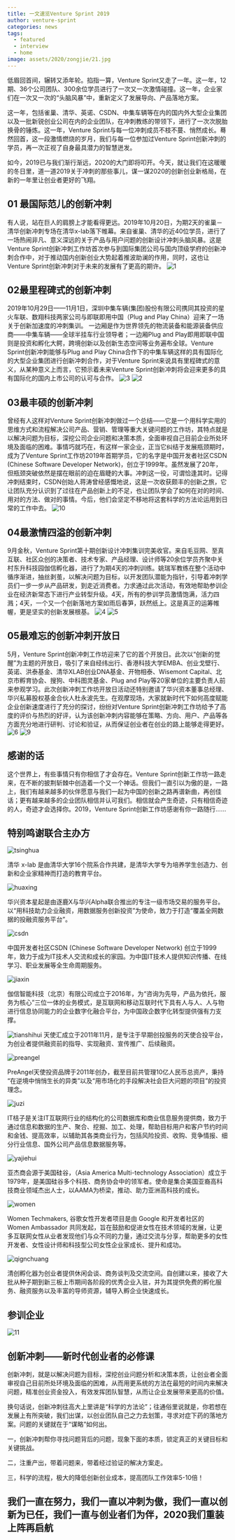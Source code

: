 ```yaml
---
title: 一文速览Venture Sprint 2019
author: venture-sprint
categories: news
tags:
  - featured
  - interview
  - home
image: assets/2020/zongjie/21.jpg
---
```

低眉回首间，辗转又添年轮。掐指一算，Venture Sprint又走了一年。这一年，12期、36个公司团队、300余位学员进行了一次又一次激情碰撞。这一年，企业家们在一次又一次的“头脑风暴”中，重新定义了发展导向、产品落地方案。

这一年，包括雀巢、清华、英诺、CSDN、中集车辆等在内的国内外大型企业集团以及一批新锐创业公司在内的企业团队，在冲刺教练的带领下，进行了一次次脱胎换骨的锤炼。这一年，Venture Sprint与每一位冲刺成员不枝不蔓、悄然成长。蓦然回首，这一段激情燃烧的岁月，我们与每一位参加过Venture Sprint创新冲刺的学员，再一次正视了自身最具潜力的智慧迸发。

如今，2019已与我们渐行渐远，2020的大门即将叩开。今天，就让我们在这暖暖的冬日里，道一道2019关于冲刺的那些事儿，谋一谋2020的创新创业新格局，在新的一年里让创业者更好的飞翔。

## 01 最国际范儿的创新冲刺

  有人说，站在巨人的肩膀上才能看得更远。2019年10月20日，为期2天的雀巢－清华创新冲刺专场在清华x-lab落下帷幕。来自雀巢、清华的近40位学员，进行了一场热闹非凡、意义深远的关于产品与用户问题的创新设计冲刺头脑风暴。这是Venture Sprint创新冲刺工作坊首次参与到国际集团公司与国内顶级学府的创新冲刺合作中，对于推动国内创新创业大势起着推波助澜的作用，同时，这也让Venture Sprint创新冲刺对于未来的发展有了更高的期许。
![1](/assets/2020/zongjie/1.jpg)

## 02最里程碑式的创新冲刺

  2019年10月29日——11月1日，深圳中集车辆(集团)股份有限公司携同其投资的星火车联、数翔科技两家公司与即联即用中国（Plug and Play China）迎来了一场关于创新加速度的冲刺集训。
  一边厢是作为世界领先的物流装备和能源装备供应商——中集车辆——全球半挂车行业领导者；一边厢Plug and Play即用即联中国则是投资和孵化大鳄，跨境创新以及创新生态空间等业务遍布全球。Venture Sprint创新冲刺能够与Plug and Play China合作下的中集车辆这样的具有国际化的大型企业集团进行创新冲刺合作，对于Venture Sprint来说具有里程碑式的意义，从某种意义上而言，它预示着未来Venture Sprint创新冲刺将会迎来更多的具有国际化的国内上市公司的认可与合作。
![3](/assets/2020/zongjie/3.jpg)
![2](/assets/2020/zongjie/2.jpg)

## 03最丰硕的创新冲刺

  曾经有人这样对Venture Sprint创新冲刺做过一个总结——它是一个用科学实用的思维方式和流程解决公司产品、营销、管理等重大关键问题的工作坊，其特点就是以解决问题为目标，深挖公司企业问题和决策本质，全面审视自己目前企业所处环境及面临的困难。事情巧就巧在，有这样一家企业，正当它纠结于发展瓶颈期时，成为了Venture Sprint工作坊2019年首期学员，它的名字是中国开发者社区CSDN (Chinese Software Developer Network)，创立于1999年。虽然发展了20年，但瓶颈突破依然是摆在眼前的迫在眉睫的大事。冲刺这一役，可谓恰逢其时。记得冲刺结束时，CSDN创始人蒋涛曾经感慨地说，这是一次收获颇丰的创新之旅，它让团队充分认识到了过往在产品创新上的不足，也让团队学会了如何在对的时间、用对的方法、做对的事情。今后，他们会坚定不移地将这套科学的方法论运用到日常的工作中去。
![10](/assets/2020/zongjie/10.jpg)

## 04最激情四溢的创新冲刺

  9月金秋，Venture Sprint第十期创新设计冲刺集训完美收官。来自毛豆网、至真互联、社区众创的决策者、技术专家、产品经理、设计师等20余位学员齐聚中关村东升科技园伽信孵化器，进行了为期4天的冲刺训练。姚瑞军教练在整个活动中循序渐进，抽丝剥茧，以解决问题为目标，以开发团队潜能为指针，引导着冲刺学员们一步一步从产品研发，到走近消费者。力求通过此次活动，有效地帮助参训企业在经济新常态下进行产业转型升级。4天，所有的参训学员激情饱满，活力四溅；4天，一个又一个创新落地方案如雨后春笋，跃然纸上。这是真正的运筹帷幄，更是坚实的创新发展根基。
![4](/assets/2020/zongjie/4.jpg)
![5](/assets/2020/zongjie/5.jpg)

## 05最难忘的创新冲刺开放日

  5月，Venture Sprint创新冲刺工作坊迎来了它的首个开放日。此次以“创新的觉醒”为主题的开放日，吸引了来自经纬出行、香港科技大学EMBA、创业戈壁行、英诺、洪泰基金、清华XLAB创业DNA基金、开物相泰、Wisemont Capital、北京市孵育协会、搜狗、中科图灵基金、Plug and Play等20家单位的主要负责人前来参观学习。此次创新冲刺工作坊开放日活动还特别邀请了华兴资本董事总经理、华兴私募股权基金合伙人杜永波先生。在观摩现场，大家就新时代下如何高度赋能企业创新速度进行了充分的探讨，纷纷对Venture Sprint创新冲刺工作坊给予了高度的评价与热烈的好评，认为该创新冲刺内容能够在策略、方向、用户、产品等各方面充分地进行研判、讨论和验证，从而保证创业者在创业的路上能够走得更好。
![6](/assets/2020/zongjie/6.jpg)
![9](/assets/2020/zongjie/9.jpg)

## 感谢的话

这个世界上，有些事情只有你相信了才会存在。Venture Sprint创新工作坊一路走来，在不断的披荆斩棘中创造着一个又一个神话。但我们一直引以为傲的是，一路上，我们有越来越多的伙伴愿意与我们一起为中国的创新之路再谱新曲，再创佳话；更有越来越多的企业团队相信并认可我们。相信就会产生奇迹，只有相信奇迹的人，奇迹才会选择你。2019，Venture Sprint创新工作坊感谢有你一路随行……

## 特别鸣谢联合主办方

![tsinghua](/assets/2020/zongjie/tsinghua.jpg)

清华 x-lab 是由清华大学16个院系合作共建，是清华大学专为培养学生创造力、创新和企业家精神而打造的教育平台。

![huaxing](/assets/2020/zongjie/huaxing.jpg)

华兴资本星起是由逐鹿X与华兴Alpha联合推出的专注一级市场交易的服务平台。以“用科技助力企业融资，用数据服务创新投资”为使命，致力于打造“覆盖全网数据的投融资服务平台”。

![csdn](/assets/2020/zongjie/csdn.jpg)

中国开发者社区CSDN (Chinese Software Developer Network) 创立于1999年，致力于成为IT技术人交流和成长的家园。为中国IT技术人提供知识传播、在线学习、职业发展等全生命周期服务。

![jiaxin](/assets/2020/zongjie/jiaxin.jpg)

伽信智能科技（北京）有限公司成立于2016年，为“咨询为先导，产品为依托，服务为核心”三位一体的业务模式，是互联网和移动互联时代下具有人与人、人与物进行信息协同能力的企业数字化融合平台，为中国政企数字化转型提供强有力支撑。

![tianshihui](/assets/2020/zongjie/tianshihui.png)
天使汇成立于2011年11月，是专注于早期创投服务的天使合投平台，为创业者提供融资前的指导、实现融资、宣传推广、后续融资。

![preangel](/assets/2020/zongjie/preangel.jpg)

PreAngel天使投资品牌于2011年创办，截至目前共管理10亿人民币总资产，秉持 “在逆境中悄悄生长的异类”以及“用市场化的手段解决社会巨大问题的项目”的投资理念。

![juzi](/assets/2020/zongjie/juzi.png)

IT桔子是关注IT互联网行业的结构化的公司数据库和商业信息服务提供商，致力于通过信息和数据的生产、聚合、挖掘、加工、处理，帮助目标用户和客户节约时间和金钱、提高效率，以辅助其各类商业行为，包括风险投资、收购、竞争情报、细分行业信息、国外公司产品信息数据服务等。

![yajiehui](/assets/2020/zongjie/yajiehui.png)

亚杰商会源于美国硅谷，（Asia America Multi-technology Association）成立于1979年，是美国硅谷多个科技、商务协会中的领军者。使命是集合美国亚裔高科技商业领域杰出人士，以AAMA为桥梁，推动、助力亚洲高科技的成长。

![women](/assets/2020/zongjie/women.jpg)

Women Techmakers, 谷歌女性开发者项目是由 Google 和开发者社区的 Women Ambassador 共同发起，旨在鼓励和促进女性在技术领域的发展，让更多互联网女性从业者发现他们与众不同的力量，通过交流与分享，帮助更多的女性开发者、女性设计师和科技型公司女性企业家成长、提升和成功。

![qignchuang](/assets/2020/zongjie/qignchuang.jpg)

清创孵化器为创业者提供休闲会谈、商务谈判及交流空间。自创建以来，接收了大批从种子期到新三板上市期间各阶段的优秀企业入驻，并为其提供免费的孵化服务、融资服务以及丰富的导师资源，辅导入孵企业快速成长。

## 参训企业

![11](/assets/2020/zongjie/11.jpg)

## 创新冲刺——新时代创业者的必修课

创新冲刺，就是以解决问题为目标，深挖创业问题分析和决策本质，让创业者全面审视自己目前所处环境及面临的困难，从而用更系统的方法在最短的时间内来解决问题，精准创业资金投入，有效发挥团队智慧，从而让企业发展带来更高的价值。

换句话说，创新冲刺往高大上里讲是“科学的方法论”；往通俗里说就是，你若想在发展上有所突破，我们出谋，以创业团队自己之力去划策，寻求对症下药的落地方案。问题的关键就在于“谋略”如何出。

一，创新冲刺帮你寻找问题背后的问题，现象下面的本质，锁定真正的关键目标和关键挑战。

二，注重产出，带着问题来，带着经过验证的解决方案走。

三，科学的流程，极大的降低创新创业成本，提高团队工作效率5-10倍！

## 我们一直在努力，我们一直以冲刺为傲，我们一直以创新为已任，我们一直与创业者们为伴，2020我们重装上阵再启航
